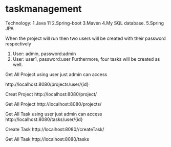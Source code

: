 # taskmanagement
Technology:
1.Java 11
2.Spring-boot
3.Maven
4.My SQL database.
5.Spring JPA

When the project will run then two users will be created with their password respectively 
1. User: admin, password:admin
2. User: user1, password:user
Furthermore, four tasks will be created as well.




Get All Project using user just admin can access

http://localhost:8080/projects/user/{id}

Creat Project
http://localhost:8080/project/

Get All Project 
http://localhost:8080/projects/

Get All Task using user just admin can access
http://localhost:8080/tasks/user/{id}

Create Task
http://localhost:8080//createTask/

Get All Task
http://localhost:8080/tasks
